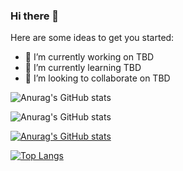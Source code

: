### Hi there 👋

Here are some ideas to get you started:

- 🔭 I’m currently working on TBD
- 🌱 I’m currently learning TBD
- 👯 I’m looking to collaborate on TBD
<!--
- 🤔 I’m looking for help with ...
- 💬 Ask me about ...
- 📫 How to reach me: ...
- 😄 Pronouns: ...
- ⚡ Fun fact: ...
-->
![Anurag's GitHub stats](https://github-readme-stats.vercel.app/api?username=raphaelsilva&show_icons=true&theme=radical)

![Anurag's GitHub stats](https://github-readme-stats.vercel.app/api?username=raphaelsilva&hide=contribs,prs)

[![Anurag's GitHub stats](https://github-readme-stats.vercel.app/api?username=raphaelsilva)](https://github.com/anuraghazra/github-readme-stats)

[![Top Langs](https://github-readme-stats.vercel.app/api/top-langs/?username=raphaelsilva&layout=compact)](https://github.com/anuraghazra/github-readme-stats)

